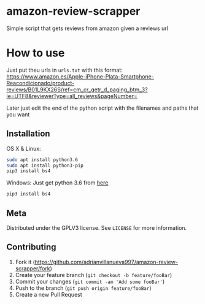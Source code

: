 # amazon-review-scrapper
Simple script that gets reviews from amazon given a reviews url

# How to use
Just put theu urls in ``urls.txt`` with this format: 
https://www.amazon.es/Apple-iPhone-Plata-Smartphone-Reacondicionado/product-reviews/B01L9KX26S/ref=cm_cr_getr_d_paging_btm_3?ie=UTF8&reviewerType=all_reviews&pageNumber=

Later just edit the end of the python script with the filenames and paths that you want

## Installation

OS X & Linux:

```sh
sudo apt install python3.6
sudo apt install python3-pip
pip3 install bs4
```

Windows:
Just get python 3.6 from [here](https://www.python.org/downloads/release/python-366/)
```sh
pip3 install bs4
```

## Meta

Distributed under the GPLV3 license. See ``LICENSE`` for more information.

## Contributing

1. Fork it (<https://github.com/adrianvillanueva997/amazon-review-scrapper/fork>)
2. Create your feature branch (`git checkout -b feature/fooBar`)
3. Commit your changes (`git commit -am 'Add some fooBar'`)
4. Push to the branch (`git push origin feature/fooBar`)
5. Create a new Pull Request
